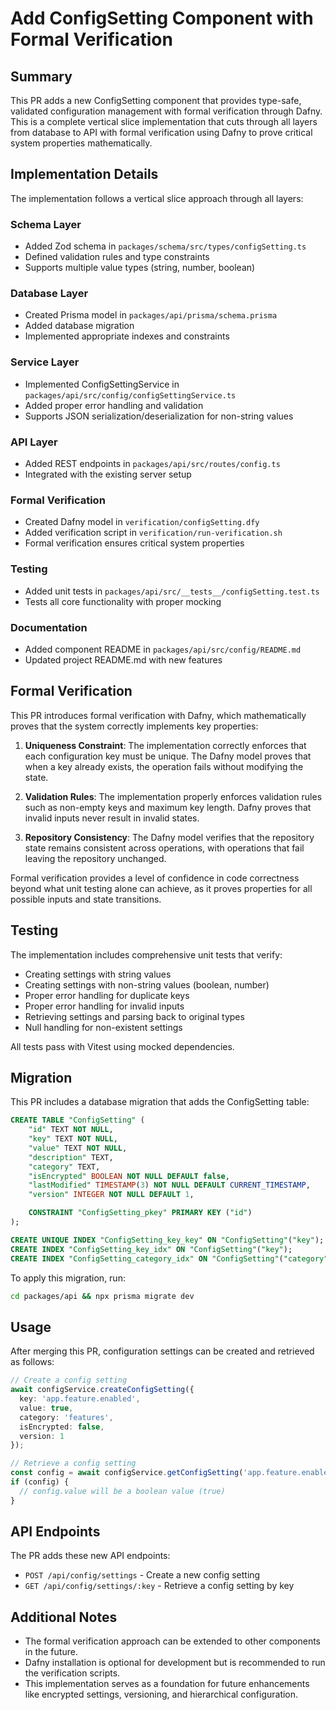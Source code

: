 # Add ConfigSetting Component with Formal Verification

## Summary
This PR adds a new ConfigSetting component that provides type-safe, validated configuration management with formal verification through Dafny. This is a complete vertical slice implementation that cuts through all layers from database to API with formal verification using Dafny to prove critical system properties mathematically.

## Implementation Details

The implementation follows a vertical slice approach through all layers:

### Schema Layer
- Added Zod schema in `packages/schema/src/types/configSetting.ts`
- Defined validation rules and type constraints
- Supports multiple value types (string, number, boolean)

### Database Layer
- Created Prisma model in `packages/api/prisma/schema.prisma`
- Added database migration
- Implemented appropriate indexes and constraints

### Service Layer
- Implemented ConfigSettingService in `packages/api/src/config/configSettingService.ts`
- Added proper error handling and validation
- Supports JSON serialization/deserialization for non-string values

### API Layer
- Added REST endpoints in `packages/api/src/routes/config.ts`
- Integrated with the existing server setup

### Formal Verification
- Created Dafny model in `verification/configSetting.dfy`
- Added verification script in `verification/run-verification.sh`
- Formal verification ensures critical system properties

### Testing
- Added unit tests in `packages/api/src/__tests__/configSetting.test.ts`
- Tests all core functionality with proper mocking

### Documentation
- Added component README in `packages/api/src/config/README.md`
- Updated project README.md with new features

## Formal Verification

This PR introduces formal verification with Dafny, which mathematically proves that the system correctly implements key properties:

1. **Uniqueness Constraint**: The implementation correctly enforces that each configuration key must be unique. The Dafny model proves that when a key already exists, the operation fails without modifying the state.

2. **Validation Rules**: The implementation properly enforces validation rules such as non-empty keys and maximum key length. Dafny proves that invalid inputs never result in invalid states.

3. **Repository Consistency**: The Dafny model verifies that the repository state remains consistent across operations, with operations that fail leaving the repository unchanged.

Formal verification provides a level of confidence in code correctness beyond what unit testing alone can achieve, as it proves properties for all possible inputs and state transitions.

## Testing

The implementation includes comprehensive unit tests that verify:

- Creating settings with string values
- Creating settings with non-string values (boolean, number)
- Proper error handling for duplicate keys
- Proper error handling for invalid inputs
- Retrieving settings and parsing back to original types
- Null handling for non-existent settings

All tests pass with Vitest using mocked dependencies.

## Migration

This PR includes a database migration that adds the ConfigSetting table:

```sql
CREATE TABLE "ConfigSetting" (
    "id" TEXT NOT NULL,
    "key" TEXT NOT NULL,
    "value" TEXT NOT NULL,
    "description" TEXT,
    "category" TEXT,
    "isEncrypted" BOOLEAN NOT NULL DEFAULT false,
    "lastModified" TIMESTAMP(3) NOT NULL DEFAULT CURRENT_TIMESTAMP,
    "version" INTEGER NOT NULL DEFAULT 1,

    CONSTRAINT "ConfigSetting_pkey" PRIMARY KEY ("id")
);

CREATE UNIQUE INDEX "ConfigSetting_key_key" ON "ConfigSetting"("key");
CREATE INDEX "ConfigSetting_key_idx" ON "ConfigSetting"("key");
CREATE INDEX "ConfigSetting_category_idx" ON "ConfigSetting"("category");
```

To apply this migration, run:
```bash
cd packages/api && npx prisma migrate dev
```

## Usage

After merging this PR, configuration settings can be created and retrieved as follows:

```typescript
// Create a config setting
await configService.createConfigSetting({
  key: 'app.feature.enabled',
  value: true,
  category: 'features',
  isEncrypted: false,
  version: 1
});

// Retrieve a config setting
const config = await configService.getConfigSetting('app.feature.enabled');
if (config) {
  // config.value will be a boolean value (true)
}
```

## API Endpoints

The PR adds these new API endpoints:

- `POST /api/config/settings` - Create a new config setting
- `GET /api/config/settings/:key` - Retrieve a config setting by key

## Additional Notes

- The formal verification approach can be extended to other components in the future.
- Dafny installation is optional for development but is recommended to run the verification scripts.
- This implementation serves as a foundation for future enhancements like encrypted settings, versioning, and hierarchical configuration.

